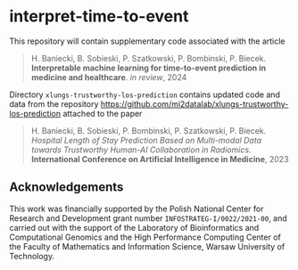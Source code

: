 # interpret-time-to-event

This repository will contain supplementary code associated with the article

> H. Baniecki, B. Sobieski, P. Szatkowski, P. Bombinski, P. Biecek. **Interpretable machine learning for time-to-event prediction in medicine and healthcare**. *in review*, 2024

Directory `xlungs-trustworthy-los-prediction` contains updated code and data from the repository https://github.com/mi2datalab/xlungs-trustworthy-los-prediction attached to the paper

> H. Baniecki, B. Sobieski, P. Bombinski, P. Szatkowski, P. Biecek. *Hospital Length of Stay Prediction Based on Multi-modal Data towards Trustworthy Human-AI Collaboration in Radiomics*. **International Conference on Artificial Intelligence in Medicine**, 2023

## Acknowledgements

This work was financially supported by the Polish National Center for Research and Development grant number `INFOSTRATEG-I/0022/2021-00`, and carried out with the support of the Laboratory of Bioinformatics and Computational Genomics and the High Performance Computing Center of the Faculty of Mathematics and Information Science, Warsaw University of Technology.